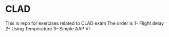 CLAD
====

This is repo for exercises related to CLAD exam
The order is
1- Flight delay
2- Using Temperature
3- Simple AAP VI

